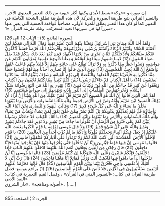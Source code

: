 ------------------------------------------------------------------------

إن صورة و «حركة» بسط الأيدي وكفها أكثر حيوية من ذلك التعبير المعنوي
الآخر.. والتعبير القرآني يتبع طريقة الصورة والحركة. لأن هذه الطريقة تطلق
الشحنة الكاملة في التعبير كما لو كان هذا التعبير يطلق للمرة الأولى،
مصاحباً للواقعة الحسية التي يعبر عنها مبرزاً لها في صورتها الحية
المتحركة.. وتلك طريقة القرآن «1» .  
  
\[سورة المائدة (5) : الآيات 12 الى 26\]  
وَلَقَدْ أَخَذَ اللَّهُ مِيثاقَ بَنِي إِسْرائِيلَ وَبَعَثْنا مِنْهُمُ اثْنَيْ عَشَرَ نَقِيباً وَقالَ اللَّهُ إِنِّي
مَعَكُمْ لَئِنْ أَقَمْتُمُ الصَّلاةَ وَآتَيْتُمُ الزَّكاةَ وَآمَنْتُمْ بِرُسُلِي وَعَزَّرْتُمُوهُمْ وَأَقْرَضْتُمُ اللَّهَ
قَرْضاً حَسَناً لَأُكَفِّرَنَّ عَنْكُمْ سَيِّئاتِكُمْ وَلَأُدْخِلَنَّكُمْ جَنَّاتٍ تَجْرِي مِنْ تَحْتِهَا الْأَنْهارُ فَمَنْ
كَفَرَ بَعْدَ ذلِكَ مِنْكُمْ فَقَدْ ضَلَّ سَواءَ السَّبِيلِ (12) فَبِما نَقْضِهِمْ مِيثاقَهُمْ لَعَنَّاهُمْ
وَجَعَلْنا قُلُوبَهُمْ قاسِيَةً يُحَرِّفُونَ الْكَلِمَ عَنْ مَواضِعِهِ وَنَسُوا حَظًّا مِمَّا ذُكِّرُوا بِهِ وَلا
تَزالُ تَطَّلِعُ عَلى خائِنَةٍ مِنْهُمْ إِلاَّ قَلِيلاً مِنْهُمْ فَاعْفُ عَنْهُمْ وَاصْفَحْ إِنَّ اللَّهَ يُحِبُّ
الْمُحْسِنِينَ (13) وَمِنَ الَّذِينَ قالُوا إِنَّا نَصارى أَخَذْنا مِيثاقَهُمْ فَنَسُوا حَظًّا مِمَّا
ذُكِّرُوا بِهِ فَأَغْرَيْنا بَيْنَهُمُ الْعَداوَةَ وَالْبَغْضاءَ إِلى يَوْمِ الْقِيامَةِ وَسَوْفَ يُنَبِّئُهُمُ اللَّهُ
بِما كانُوا يَصْنَعُونَ (14) يا أَهْلَ الْكِتابِ قَدْ جاءَكُمْ رَسُولُنا يُبَيِّنُ لَكُمْ كَثِيراً مِمَّا
كُنْتُمْ تُخْفُونَ مِنَ الْكِتابِ وَيَعْفُوا عَنْ كَثِيرٍ قَدْ جاءَكُمْ مِنَ اللَّهِ نُورٌ وَكِتابٌ مُبِينٌ (15)
يَهْدِي بِهِ اللَّهُ مَنِ اتَّبَعَ رِضْوانَهُ سُبُلَ السَّلامِ وَيُخْرِجُهُمْ مِنَ الظُّلُماتِ إِلَى النُّورِ
بِإِذْنِهِ وَيَهْدِيهِمْ إِلى صِراطٍ مُسْتَقِيمٍ (16)  
لَقَدْ كَفَرَ الَّذِينَ قالُوا إِنَّ اللَّهَ هُوَ الْمَسِيحُ ابْنُ مَرْيَمَ قُلْ فَمَنْ يَمْلِكُ مِنَ اللَّهِ شَيْئاً
إِنْ أَرادَ أَنْ يُهْلِكَ الْمَسِيحَ ابْنَ مَرْيَمَ وَأُمَّهُ وَمَنْ فِي الْأَرْضِ جَمِيعاً وَلِلَّهِ مُلْكُ
السَّماواتِ وَالْأَرْضِ وَما بَيْنَهُما يَخْلُقُ ما يَشاءُ وَاللَّهُ عَلى كُلِّ شَيْءٍ قَدِيرٌ (17) وَقالَتِ
الْيَهُودُ وَالنَّصارى نَحْنُ أَبْناءُ اللَّهِ وَأَحِبَّاؤُهُ قُلْ فَلِمَ يُعَذِّبُكُمْ بِذُنُوبِكُمْ بَلْ أَنْتُمْ بَشَرٌ
مِمَّنْ خَلَقَ يَغْفِرُ لِمَنْ يَشاءُ وَيُعَذِّبُ مَنْ يَشاءُ وَلِلَّهِ مُلْكُ السَّماواتِ وَالْأَرْضِ وَما بَيْنَهُما
وَإِلَيْهِ الْمَصِيرُ (18) يا أَهْلَ الْكِتابِ قَدْ جاءَكُمْ رَسُولُنا يُبَيِّنُ لَكُمْ عَلى فَتْرَةٍ مِنَ
الرُّسُلِ أَنْ تَقُولُوا ما جاءَنا مِنْ بَشِيرٍ وَلا نَذِيرٍ فَقَدْ جاءَكُمْ بَشِيرٌ وَنَذِيرٌ وَاللَّهُ عَلى
كُلِّ شَيْءٍ قَدِيرٌ (19) وَإِذْ قالَ مُوسى لِقَوْمِهِ يا قَوْمِ اذْكُرُوا نِعْمَتَ اللَّهِ عَلَيْكُمْ إِذْ جَعَلَ
فِيكُمْ أَنْبِياءَ وَجَعَلَكُمْ مُلُوكاً وَآتاكُمْ ما لَمْ يُؤْتِ أَحَداً مِنَ الْعالَمِينَ (20) يا قَوْمِ
ادْخُلُوا الْأَرْضَ الْمُقَدَّسَةَ الَّتِي كَتَبَ اللَّهُ لَكُمْ وَلا تَرْتَدُّوا عَلى أَدْبارِكُمْ فَتَنْقَلِبُوا
خاسِرِينَ (21)  
قالُوا يا مُوسى إِنَّ فِيها قَوْماً جَبَّارِينَ وَإِنَّا لَنْ نَدْخُلَها حَتَّى يَخْرُجُوا مِنْها فَإِنْ
يَخْرُجُوا مِنْها فَإِنَّا داخِلُونَ (22) قالَ رَجُلانِ مِنَ الَّذِينَ يَخافُونَ أَنْعَمَ اللَّهُ عَلَيْهِمَا
ادْخُلُوا عَلَيْهِمُ الْبابَ فَإِذا دَخَلْتُمُوهُ فَإِنَّكُمْ غالِبُونَ وَعَلَى اللَّهِ فَتَوَكَّلُوا إِنْ كُنْتُمْ
مُؤْمِنِينَ (23) قالُوا يا مُوسى إِنَّا لَنْ نَدْخُلَها أَبَداً ما دامُوا فِيها فَاذْهَبْ أَنْتَ
وَرَبُّكَ فَقاتِلا إِنَّا هاهُنا قاعِدُونَ (24) قالَ رَبِّ إِنِّي لا أَمْلِكُ إِلاَّ نَفْسِي وَأَخِي فَافْرُقْ
بَيْنَنا وَبَيْنَ الْقَوْمِ الْفاسِقِينَ (25) قالَ فَإِنَّها مُحَرَّمَةٌ عَلَيْهِمْ أَرْبَعِينَ سَنَةً يَتِيهُونَ
فِي الْأَرْضِ فَلا تَأْسَ عَلَى الْقَوْمِ الْفاسِقِينَ (26) (1) يراجع بتوسع: فصل طريقة
القرآن في كتاب: «التصوير الفني في القرآن» ، وفصل القيم التعبيرية في
كتاب: «النقد الأدبي:  
أصوله ومناهجه» . «دار الشروق» . \[.....\]

------------------------------------------------------------------------

الجزء: 2 ¦ الصفحة: 855
